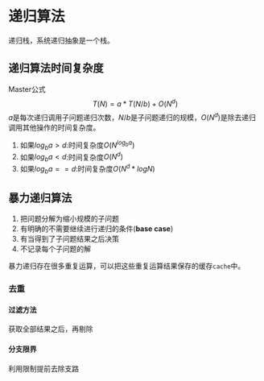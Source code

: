 # 递归算法
递归栈，系统递归抽象是一个栈。
## 递归算法时间复杂度
Master公式
$$
T\left(N\right) =a* T\left(N/b\right)+O\left(N^d\right)
$$
$a$是每次递归调用子问题递归次数，$N/b$是子问题递归的规模，$O\left(N^d\right)$是除去递归调用其他操作的时间复杂度。
1. 如果$log_ba > d$:时间复杂度$O\left(N^{log_ba}\right)$
2. 如果$log_ba < d$:时间复杂度$O\left(N^{d}\right)$
3. 如果$log_ba == d$:时间复杂度$O\left(N^{d}*logN\right)$


## 暴力递归算法
1. 把问题分解为缩小规模的子问题
2. 有明确的不需要继续进行递归的条件(**base case**)
3. 有当得到了子问题结果之后决策
4. 不记录每个子问题的解

暴力递归存在很多重复运算，可以把这些重复运算结果保存的缓存`cache`中。

### 去重
#### 过滤方法
获取全部结果之后，再剔除
#### 分支限界
利用限制提前去除支路